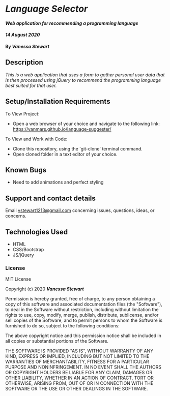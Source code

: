 # _Language Selector_

#### _Web application for recommending a programming language_
#### _14 August 2020_


#### By _**Vanessa Stewart**_

## Description

_This is a web application that uses a form to gather personal user data that is then processed using jQuery to recommend the programming language best suited for that user._

## Setup/Installation Requirements
To View Project:
* Open a web browser of your choice and navigate to the following link: https://vanmars.github.io/language-suggester/

To View and Work with Code:
* Clone this repository, using the 'git-clone' terminal command.
* Open cloned folder in a text editor of your choice.


## Known Bugs

* Need to add animations and perfect styling

## Support and contact details

Email vstewart1213@gmail.com concerning issues, questions, ideas, or concerns.

## Technologies Used

* HTML
* CSS/Bootstrap
* JS/jQuery

### License

MIT License

Copyright (c) 2020 **_Vanessa Stewart_**

Permission is hereby granted, free of charge, to any person obtaining a copy of this software and associated documentation files (the "Software"), to deal in the Software without restriction, including without limitation the rights to use, copy, modify, merge, publish, distribute, sublicense, and/or sell copies of the Software, and to permit persons to whom the Software is furnished to do so, subject to the following conditions:

The above copyright notice and this permission notice shall be included in all copies or substantial portions of the Software.

THE SOFTWARE IS PROVIDED "AS IS", WITHOUT WARRANTY OF ANY KIND, EXPRESS OR IMPLIED, INCLUDING BUT NOT LIMITED TO THE WARRANTIES OF MERCHANTABILITY, FITNESS FOR A PARTICULAR PURPOSE AND NONINFRINGEMENT. IN NO EVENT SHALL THE AUTHORS OR COPYRIGHT HOLDERS BE LIABLE FOR ANY CLAIM, DAMAGES OR OTHER LIABILITY, WHETHER IN AN ACTION OF CONTRACT, TORT OR OTHERWISE, ARISING FROM, OUT OF OR IN CONNECTION WITH THE SOFTWARE OR THE USE OR OTHER DEALINGS IN THE SOFTWARE.
